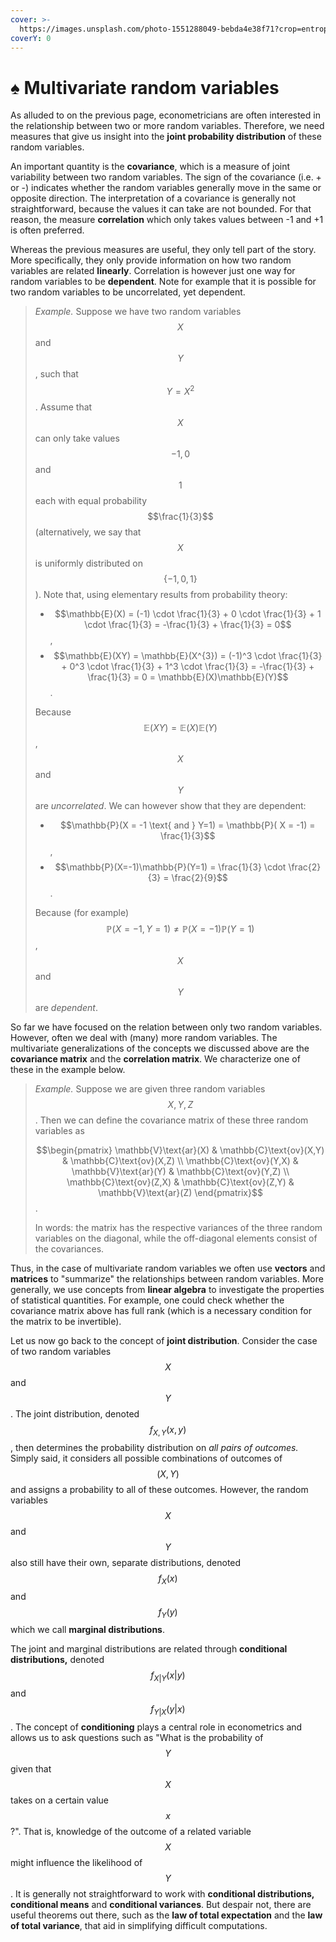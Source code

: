 ```yaml
---
cover: >-
  https://images.unsplash.com/photo-1551288049-bebda4e38f71?crop=entropy&cs=srgb&fm=jpg&ixid=M3wxOTcwMjR8MHwxfHNlYXJjaHw0fHxlY29ub21pY3N8ZW58MHx8fHwxNjg1NzA4OTg4fDA&ixlib=rb-4.0.3&q=85
coverY: 0
---
```


# ♠️ Multivariate random variables

As alluded to on the previous page, econometricians are often interested in the relationship between two or more random variables. Therefore, we need measures that give us insight into the **joint probability distribution** of these random variables.&#x20;

An important quantity is the **covariance**, which is a measure of joint variability between two random variables. The sign of the covariance (i.e. + or -) indicates whether the random variables generally move in the same or opposite direction. The interpretation of a covariance is generally not straightforward, because the values it can take are not bounded. For that reason, the measure **correlation** which only takes values between -1 and +1  is often preferred.

Whereas the previous measures are useful, they only tell part of the story. More specifically, they only provide information on how two random variables are related **linearly**. Correlation is however just one way for random variables to be **dependent**. Note for example that it is possible for two random variables to be uncorrelated, yet dependent.

> _Example._ Suppose we have two random variables $$X$$and $$Y$$, such that $$Y=X^2$$. Assume that $$X$$can only take values $$-1, 0$$ and $$1$$ each with equal probability $$\frac{1}{3}$$(alternatively, we say that $$X$$is uniformly distributed on $$\{ -1, 0 , 1\}$$). Note that, using elementary results from probability theory:
>
> * $$\mathbb{E}(X) = (-1) \cdot \frac{1}{3} + 0 \cdot \frac{1}{3} + 1 \cdot \frac{1}{3} = -\frac{1}{3} + \frac{1}{3} = 0$$,
> * $$\mathbb{E}(XY) = \mathbb{E}(X^{3}) = (-1)^3 \cdot \frac{1}{3} + 0^3 \cdot \frac{1}{3} + 1^3 \cdot \frac{1}{3} = -\frac{1}{3} + \frac{1}{3} = 0 = \mathbb{E}(X)\mathbb{E}(Y)$$.
>
> Because $$\mathbb{E}(XY) = \mathbb{E}(X)\mathbb{E}(Y)$$, $$X$$and $$Y$$are _uncorrelated_. We can however show that they are dependent:
>
> * $$\mathbb{P}(X = -1 \text{ and } Y=1) = \mathbb{P}( X = -1) = \frac{1}{3}$$,
> * $$\mathbb{P}(X=-1)\mathbb{P}(Y=1) = \frac{1}{3} \cdot \frac{2}{3} = \frac{2}{9}$$.
>
> Because (for example) $$\mathbb{P}(X=-1,Y=1) \neq \mathbb{P}(X=-1)\mathbb{P}(Y=1)$$, $$X$$and $$Y$$ are _dependent_.

So far we have focused on the relation between only two random variables. However, often we deal with (many) more random variables. The multivariate generalizations of the concepts we discussed above are the **covariance matrix** and the **correlation matrix**. We characterize one of these in the example below.&#x20;

> _Example._ Suppose we are given three random variables $$X,Y,Z$$. Then we can define the covariance matrix of these three random variables as
>
> $$\begin{pmatrix} \mathbb{V}\text{ar}(X) & \mathbb{C}\text{ov}(X,Y) & \mathbb{C}\text{ov}(X,Z) \\ \mathbb{C}\text{ov}(Y,X) & \mathbb{V}\text{ar}(Y) & \mathbb{C}\text{ov}(Y,Z) \\ \mathbb{C}\text{ov}(Z,X) & \mathbb{C}\text{ov}(Z,Y) & \mathbb{V}\text{ar}(Z) \end{pmatrix}$$.&#x20;
>
> In words: the matrix has the respective variances of the three random variables on the diagonal, while the off-diagonal elements consist of the covariances.

Thus, in the case of multivariate random variables we often use **vectors** and **matrices** to "summarize" the relationships between random variables. More generally, we use concepts from **linear algebra** to investigate the properties of statistical quantities. For example, one could check whether the covariance matrix above has full rank (which is a necessary condition for the matrix to be invertible).

Let us now go back to the concept of **joint distribution**. Consider the case of two random variables $$X$$and $$Y$$. The joint distribution, denoted $$f_{X,Y}(x,y)$$, then determines the probability distribution on _all pairs of outcomes._ Simply said, it considers all possible combinations of outcomes of $$(X,Y)$$and assigns a probability to all of these outcomes. However, the random variables $$X$$and $$Y$$also still have their own, separate distributions, denoted $$f_{X}(x)$$ and$$f_{Y}(y)$$ which we call **marginal distributions**.

The joint and marginal distributions are related through **conditional distributions,** denoted $$f_{X|Y}(x|y)$$ and $$f_{Y|X}(y|x)$$. The concept of **conditioning** plays a central role in econometrics and allows us to ask questions such as "What is the probability of $$Y$$ given that $$X$$takes on a certain value $$x$$?". That is, knowledge of the outcome of a related variable $$X$$might influence the likelihood of $$Y$$. It is generally not straightforward to work with **conditional distributions, conditional means** and **conditional variances**. But despair not, there are useful theorems out there, such as the **law of total expectation** and the **law of total variance**, that aid in simplifying difficult computations. &#x20;

&#x20;&#x20;
